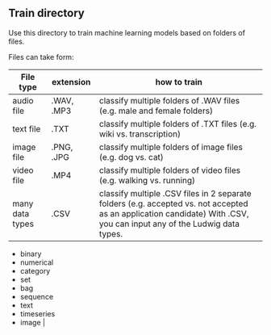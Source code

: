 ## Train directory 

Use this directory to train machine learning models based on folders of files.

Files can take form:

| File type | extension | how to train | 
| ------------- |-------------| -------------| 
| audio file | .WAV, .MP3 | classify multiple folders of .WAV files (e.g. male and female folders) | 
| text file | .TXT | classify multiple folders of .TXT files (e.g. wiki vs. transcription) | 
| image file | .PNG, .JPG | classify multiple folders of image files (e.g. dog vs. cat) | 
| video file | .MP4 | classify multiple folders of video files (e.g. walking vs. running) | 
| many data types | .CSV | classify multiple .CSV files in 2 separate folders (e.g. accepted vs. not accepted as an application candidate) With .CSV, you can input any of the Ludwig data types.
- binary
- numerical
- category
- set
- bag
- sequence
- text
- timeseries
- image | 


